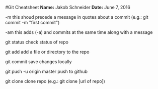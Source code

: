 #Git Cheatsheet
**Name:** Jakob Schneider
**Date:** June 7, 2016

-m  this shoud precede a message in quotes about a commit (e.g.: git commit -m "first commit")

-am  this adds (-a) and commits at the same time along with a message

git status  	check status of repo

git add  		add a file or directory to the repo

git commit 		save changes locally

git push -u origin master  		push to github

git clone		clone repo (e.g.: git clone [url of repo])


